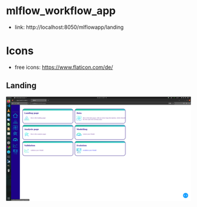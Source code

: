 # mlflow_workflow_app

- link: http://localhost:8050/mlflowapp/landing


# Icons

- free icons: https://www.flaticon.com/de/



## Landing

![landing_content](./assets/landing_page_overview.png)



